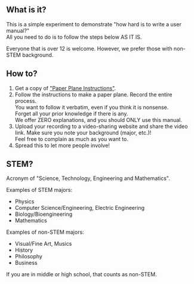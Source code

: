 ## What is it?

This is a simple experiment to demonstrate "how hard is to write a user manual?"   
All you need to do is to follow the steps below AS IT IS.  

Everyone that is over 12 is welcome. However, we prefer those with non-STEM background.

## How to?

  1. Get a copy of ["Paper Plane Instructions"][link-manual].
  2. Follow the instructions to make a paper plane. Record the entire process.  
     You want to follow it verbatim, even if you think it is nonsense.  
     Forget all your prior knowledge if there is any.  
     We offer ZERO explanations, and you should ONLY use this manual.  
  3. Upload your recording to a video-sharing website and share the video link.
     Make sure you note your background (major, etc.)!    
     Feel free to complain as much as you want to.
  4. Spread this to let more people involve!

## STEM?

Acronym of "Science, Technology, Engineering and Mathematics".  

Examples of STEM majors:

  - Physics
  - Computer Science/Engineering, Electric Engineering
  - Biology/Bioengineering
  - Mathematics

Examples of non-STEM majors:
  
  - Visual/Fine Art, Musics
  - History
  - Philosophy
  - Business

If you are in middle or high school, that counts as non-STEM.

[link-manual]: Instructions.html
